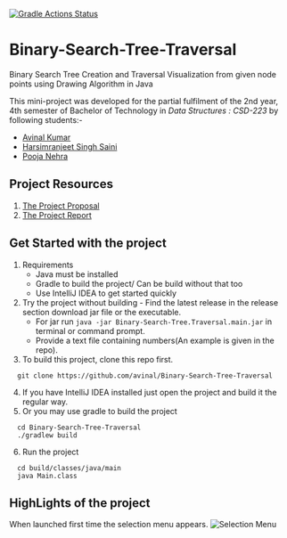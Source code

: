 [![Gradle Actions Status](https://github.com/avinal/Binary-Search-Tree-Traversal/workflows/gradle/badge.svg)](https://github.com/avinal/Binary-Search-Tree-Traversal/actions)
# Binary-Search-Tree-Traversal
Binary Search Tree Creation and Traversal Visualization from given node points using Drawing Algorithm in Java

This mini-project was developed for the partial fulfilment of the  2nd year, 4th semester  of Bachelor of Technology in 
*Data Structures : CSD-223* by following students:-
* [Avinal Kumar](https://github.com/avinal)
* [Harsimranjeet Singh Saini](https://github.com/harry-stark)
* [Pooja Nehra](https://github.com/pooja5101)

## Project Resources
1. [The Project Proposal](https://github.com/avinal/Binary-Search-Tree-Traversal/blob/master/project-resource/DS_Project_Proposal.pdf)
2. [The Project Report](https://github.com/avinal/Binary-Search-Tree-Traversal/blob/master/project-resource/DS_Project_Report.pdf)

## Get Started with the project
1. Requirements 
    * Java must be installed
    * Gradle to build the project/ Can be build without that too
    * Use IntelliJ IDEA to get started quickly
2. Try the project without building - Find the latest release in the release section download jar file or the executable.
    * For jar run `java -jar Binary-Search-Tree.Traversal.main.jar` in terminal or command prompt.
    * Provide a text file containing numbers(An example is given in the repo).
3. To build this project, clone this repo first.
```shell script
  git clone https://github.com/avinal/Binary-Search-Tree-Traversal
```
4. If you have IntelliJ IDEA installed just open the project and build it the regular way.
5. Or you may use gradle to build the project
```shell script
  cd Binary-Search-Tree-Traversal
  ./gradlew build
```
6. Run the project
```shell script
  cd build/classes/java/main
  java Main.class
```

## HighLights of the project
When launched first time the selection menu appears.
![Selection Menu]()
 

 